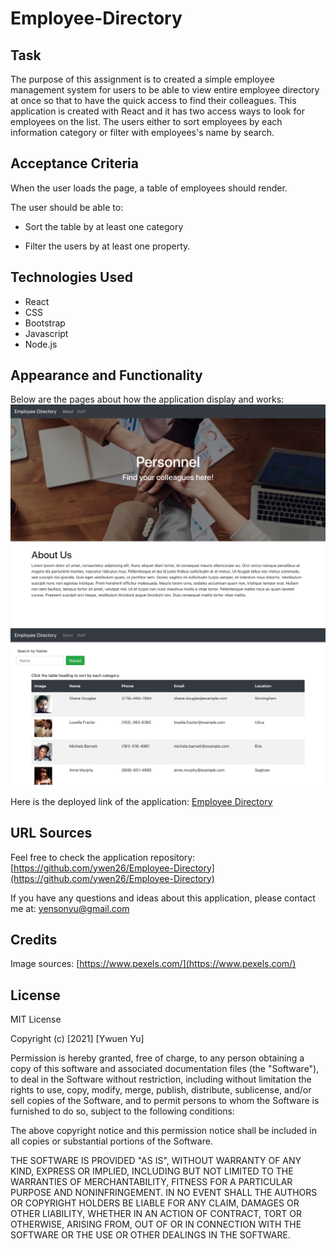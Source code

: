 # Employee-Directory

## Task

The purpose of this assignment is to created a simple employee management system for users to be able to view entire employee directory at once so that to have the quick access to find their colleagues. This application is created with React and it has two access ways to look for employees on the list. The users either to sort employees by each information category or filter with employees's name by search. 

## Acceptance Criteria

When the user loads the page, a table of employees should render. 

The user should be able to:

  * Sort the table by at least one category

  * Filter the users by at least one property.

## Technologies Used

* React
* CSS
* Bootstrap
* Javascript
* Node.js

## Appearance and Functionality

Below are the pages about how the application display and works:
![Demo](./public/img20-1.png)
![Demo](./public/img20-2.png)

Here is the deployed link of the application: [Employee Directory](https://ywen26.github.io/Employee-Directory/?employees=#/)

## URL Sources

Feel free to check the application repository: [https://github.com/ywen26/Employee-Directory](https://github.com/ywen26/Employee-Directory)

If you have any questions and ideas about this application, please contact me at: <yensonyu@gmail.com>

## Credits

Image sources: [https://www.pexels.com/](https://www.pexels.com/)

## License
MIT License

Copyright (c) [2021] [Ywuen Yu]

Permission is hereby granted, free of charge, to any person obtaining a copy of this software and associated documentation files (the "Software"), to deal in the Software without restriction, including without limitation the rights to use, copy, modify, merge, publish, distribute, sublicense, and/or sell copies of the Software, and to permit persons to whom the Software is furnished to do so, subject to the following conditions:

The above copyright notice and this permission notice shall be included in all copies or substantial portions of the Software.

THE SOFTWARE IS PROVIDED "AS IS", WITHOUT WARRANTY OF ANY KIND, EXPRESS OR IMPLIED, INCLUDING BUT NOT LIMITED TO THE WARRANTIES OF MERCHANTABILITY, FITNESS FOR A PARTICULAR PURPOSE AND NONINFRINGEMENT. IN NO EVENT SHALL THE AUTHORS OR COPYRIGHT HOLDERS BE LIABLE FOR ANY CLAIM, DAMAGES OR OTHER LIABILITY, WHETHER IN AN ACTION OF CONTRACT, TORT OR OTHERWISE, ARISING FROM, OUT OF OR IN CONNECTION WITH THE SOFTWARE OR THE USE OR OTHER DEALINGS IN THE SOFTWARE.